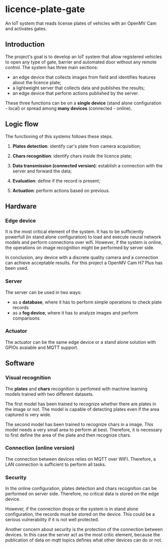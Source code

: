 # licence-plate-gate
An IoT system that reads license plates of vehicles with an OpenMV Cam and activates gates.

## Introduction
The project's goal is to develop an IoT system that allow registered vehicles to open any type of gate, barrier and automated door without any remote control. The system has three main sections:
+ an edge device that collects images from field and identifies features about the licence plate;
+ a lightweight server that collects data and publishes the results;
+ an edge device that perform actions published by the server.
  
These three functions can be on a **single device** (stand alone configuration - local) or spread among **many devices** (connected - online).

## Logic flow
The functioning of this systems follows these steps. 
1. **Plates detection**: identify car's plate from camera acquisition;

2. **Chars recognition**: identify chars inside the licence plate;

3. **Data transmission (connected version)**: establish a connection with the server and forward the data;

4. **Evaluation**: define if the record is present;

5. **Actuation**: perform actions based on previous.

## Hardware

### Edge device 
It is the most critical element of the system. It has to be sufficiently powerfull (in stand alone configuration) to load and execute neural network models and perform connections over wifi. However, if the system is online, the operations on image recognition might be performed by server side.

In conclusion, any device with a discrete quality camera and a connection can achieve acceptable results. For this project a OpenMV Cam H7 Plus has been used. 

### Server
The server can be used in two ways:
- as a **database**, where it has to perform simple operations to check plate records
- as a **fog device**, where it has to analyze images and perform comparisons

### Actuator
The actuator can be the same edge device or a stand alone solution with GPIOs avaiable and MQTT support. 

## Software

### Visual recognition

The **plates** and **chars** recognition is perfomed with machine learning models trained with two different datasets. 

The first model has been trained to recognize whether there are plates in the image or not. The model is capable of detecting plates even if the area captured is very wide.

The second model has been trained to recognize chars in a image. This model needs a very small area to perform at best. Therefore, it is necessary to first define the area of the plate and then recognize chars.

### Connection (online version)

The connection between devices relies on MQTT over WIFI. Therefore, a LAN connection is sufficient to perform all tasks.

### Security

In the online configuration, plates detection and chars recognition can be performed on server side. Therefore, no critical data is stored on the edge device. 

However, if the connection drops or the system is in stand alone configuration, the records must be stored on the device. This could be a serious vulnerability if it is not well protected.

Another concern about security is the protection of the connection between devices. In this case the server act as the most critic element, because the publication of data on mqtt topics defines what other devices can do or not.